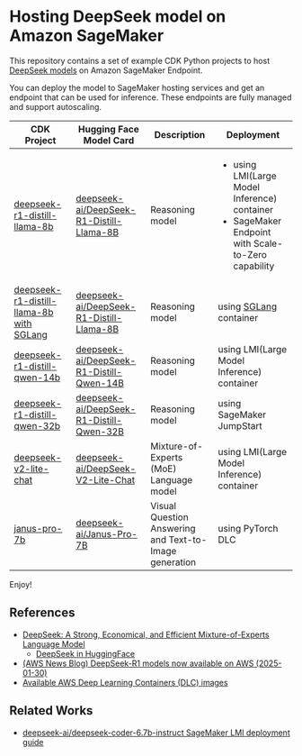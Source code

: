 # Hosting DeepSeek model on Amazon SageMaker

This repository contains a set of example CDK Python projects to host [DeepSeek models](https://huggingface.co/deepseek-ai) on Amazon SageMaker Endpoint.

You can deploy the model to SageMaker hosting services and get an endpoint that can be used for inference. These endpoints are fully managed and support autoscaling.

| CDK Project  | Hugging Face Model Card | Description | Deployment |
|--------------|-------------------------|-------------|------------|
| [deepseek-r1-distill-llama-8b](../scale-to-zero-sagemaker-endpoint/) | [deepseek-ai/DeepSeek-R1-Distill-Llama-8B](https://huggingface.co/deepseek-ai/DeepSeek-R1-Distill-Llama-8B) | Reasoning model | <ul><li>using LMI(Large Model Inference) container</li><li>SageMaker Endpoint with Scale-to-Zero capability</li></ul> |
| [deepseek-r1-distill-llama-8b with SGLang](./deepseek-r1-distill-llama-8b-sglang/) | [deepseek-ai/DeepSeek-R1-Distill-Llama-8B](https://huggingface.co/deepseek-ai/DeepSeek-R1-Distill-Llama-8B) | Reasoning model | using [SGLang](https://github.com/sgl-project/sglang) container |
| [deepseek-r1-distill-qwen-14b](./deepseek-r1-distill-qwen-14b/) | [deepseek-ai/DeepSeek-R1-Distill-Qwen-14B](https://huggingface.co/deepseek-ai/DeepSeek-R1-Distill-Qwen-14B) | Reasoning model | using LMI(Large Model Inference) container |
| [deepseek-r1-distill-qwen-32b](./deepseek-r1-distill-qwen-32b/) | [deepseek-ai/DeepSeek-R1-Distill-Qwen-32B](https://huggingface.co/deepseek-ai/DeepSeek-R1-Distill-Qwen-14B) | Reasoning model | using SageMaker JumpStart |
| [deepseek-v2-lite-chat](./deepseek-v2-lite-chat/) | [deepseek-ai/DeepSeek-V2-Lite-Chat](https://huggingface.co/deepseek-ai/DeepSeek-V2-Lite-Chat) | Mixture-of-Experts (MoE) Language model | using LMI(Large Model Inference) container |
| [janus-pro-7b](./janus-pro-7b/) | [deepseek-ai/Janus-Pro-7B](https://huggingface.co/deepseek-ai/Janus-Pro-7B) | Visual Question Answering and Text-to-Image generation | using PyTorch DLC |

Enjoy!

## References

 * [DeepSeek: A Strong, Economical, and Efficient Mixture-of-Experts Language Model](https://www.deepseek.com/)
   * [DeepSeek in HuggingFace](https://huggingface.co/deepseek-ai)
 * [(AWS News Blog) DeepSeek-R1 models now available on AWS (2025-01-30)](https://aws.amazon.com/blogs/aws/deepseek-r1-models-now-available-on-aws/)
 * [Available AWS Deep Learning Containers (DLC) images](https://github.com/aws/deep-learning-containers/blob/master/available_images.md)

## Related Works

 * [deepseek-ai/deepseek-coder-6.7b-instruct SageMaker LMI deployment guide](https://github.com/aws-samples/llm_deploy_gcr/blob/main/sagemaker/deepseek_coder_6.7_instruct.ipynb)

